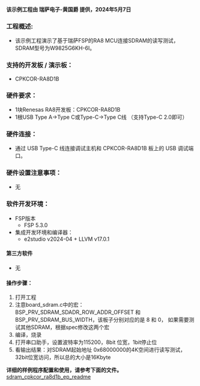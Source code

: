 **该示例工程由 瑞萨电子-黄国爵 提供，2024年5月7日**

### 工程概述:
- 该示例工程演示了基于瑞萨FSP的RA8 MCU连接SDRAM的读写测试，SDRAM型号为W9825G6KH-6I。

### 支持的开发板 / 演示板：
- CPKCOR-RA8D1B

### 硬件要求：
- 1块Renesas RA8开发板：CPKCOR-RA8D1B
- 1根USB Type A->Type C或Type-C->Type C线 （支持Type-C 2.0即可）

### 硬件连接：
- 通过 USB Type-C 线连接调试主机和 CPKCOR-RA8D1B 板上的 USB 调试端口。

### 硬件设置注意事项：
- 无

### 软件开发环境：
- FSP版本
  - FSP 5.3.0
- 集成开发环境和编译器：
  - e2studio v2024-04 + LLVM v17.0.1

#### 第三方软件
- 无

#### 操作步骤：

1.  打开工程
2. 注意board_sdram.c中的宏：BSP_PRV_SDRAM_SDADR_ROW_ADDR_OFFSET 和 BSP_PRV_SDRAM_BUS_WIDTH，该板子分别对应的是 8 和 0，  如果需要测试其他SDRAM，根据spec修改这两个宏
3. 编译，烧录
4. 打开串口助手，设置波特率为115200，8bit 位宽，1bit停止位
5. 看输出结果：对SDRAM起始地址 0x68000000的4K空间进行读写测试，32bit位宽访问，所以总的大小是16Kbyte 


**详细的样例程序配置和使用，请参考下面的文件。**
[sdram_cpkcor_ra8d1b_ep_readme](sdram_cpkcor_ra8d1b_ep_readme.md)